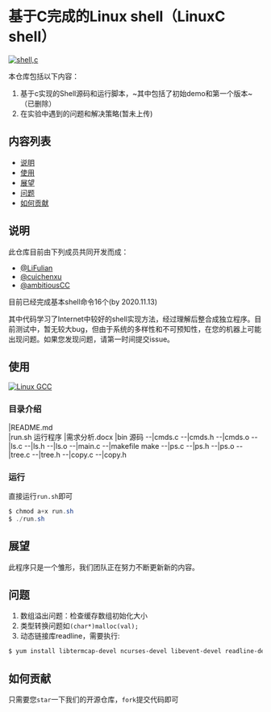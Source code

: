 # 基于C完成的Linux shell（LinuxC shell）

[![shell,c](https://img.shields.io/badge/%E6%95%B0%E6%8D%AE%E7%BB%93%E6%9E%84-C%2B%2B-brightgreen)](https://github.com/cuichenxu/Cshell)

本仓库包括以下内容：
1. 基于c实现的Shell源码和运行脚本，~其中包括了初始demo和第一个版本~（已删除）
2. 在实验中遇到的问题和解决策略(暂未上传)

## 内容列表
- [说明](#说明)
- [使用](#使用)
- [展望](#展望)
- [问题](#问题)
- [如何贡献](#如何贡献)

## 说明
此仓库目前由下列成员共同开发而成：
* [@LiFulian](https://github.com/LiFulian)
* [@cuichenxu](https://github.com/cuichenxu)
* [@ambitiousCC](https://github.com/ambitiousCC)

目前已经完成基本shell命令16个(by 2020.11.13)

其中代码学习了Internet中较好的shell实现方法，经过理解后整合成独立程序。目前测试中，暂无较大bug，但由于系统的多样性和不可预知性，在您的机器上可能出现问题。如果您发现问题，请第一时间提交issue。

## 使用
[![Linux GCC](https://img.shields.io/badge/Linux-GCC-yellow)](https://github.com/cuichenxu/Cshell)

### 目录介绍

|README.md 		
|run.sh 		运行程序
|需求分析.docx
|bin 			源码
--|cmds.c
--|cmds.h
--|cmds.o
--|ls.c
--|ls.h
--|ls.o
--|main.c
--|makefile 	make
--|ps.c
--|ps.h
--|ps.o
--|tree.c
--|tree.h
--|copy.c
--|copy.h

### 运行

直接运行`run.sh`即可
```powershell
$ chmod a+x run.sh
$ ./run.sh
```

## 展望

此程序只是一个雏形，我们团队正在努力不断更新新的内容。

## 问题

1. 数组溢出问题：检查缓存数组初始化大小
2. 类型转换问题如`(char*)malloc(val);`
3. 动态链接库readline，需要执行:
```powershell
$ yum install libtermcap-devel ncurses-devel libevent-devel readline-devel
```

## 如何贡献

只需要您`star`一下我们的开源仓库，`fork`提交代码即可
